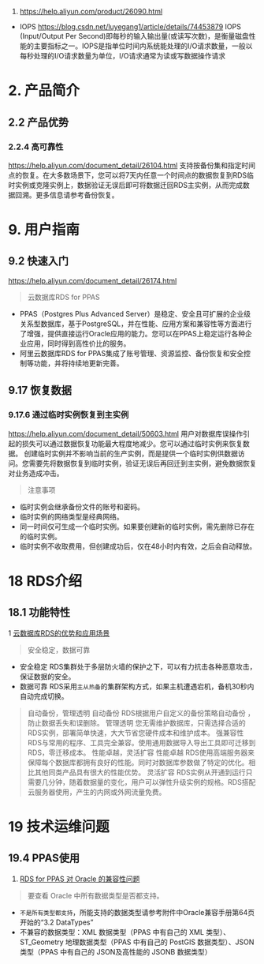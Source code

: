 
1. https://help.aliyun.com/product/26090.html
* IOPS
https://blog.csdn.net/luyegang1/article/details/74453879
IOPS (Input/Output Per Second)即每秒的输入输出量(或读写次数)，是衡量磁盘性能的主要指标之一。IOPS是指单位时间内系统能处理的I/O请求数量，一般以每秒处理的I/O请求数量为单位，I/O请求通常为读或写数据操作请求

# 2. 产品简介
## 2.2 产品优势
### 2.2.4 高可靠性
https://help.aliyun.com/document_detail/26104.html
支持按备份集和指定时间点的恢复。在大多数场景下，您可以将7天内任意一个时间点的数据恢复到RDS临时实例或克隆实例上，数据验证无误后即可将数据迁回RDS主实例，从而完成数据回溯。更多信息请参考备份恢复。
# 9. 用户指南
## 9.2 快速入门
https://help.aliyun.com/document_detail/26174.html
> 云数据库RDS for PPAS
  * PPAS（Postgres Plus Advanced Server）是稳定、安全且可扩展的企业级关系型数据库，基于PostgreSQL，并在性能、应用方案和兼容性等方面进行了增强，提供直接运行Oracle应用的能力。您可以在PPAS上稳定运行各种企业应用，同时得到高性价比的服务。
  * 阿里云数据库RDS for PPAS集成了账号管理、资源监控、备份恢复和安全控制等功能，并将持续地更新完善。
## 9.17 恢复数据
### 9.17.6 通过临时实例恢复到主实例
https://help.aliyun.com/document_detail/50603.html
用户对数据库误操作引起的损失可以通过数据恢复功能最大程度地减少。您可以通过临时实例来恢复数据。
创建临时实例并不影响当前的生产实例，而是提供一个临时实例供数据访问。您需要先将数据恢复到临时实例，验证无误后再回迁到主实例，避免数据恢复对业务造成冲击。
> 注意事项
  * 临时实例会继承备份文件的账号和密码。
  * 临时实例的网络类型是经典网络。
  * 同一时间仅可生成一个临时实例。如果要创建新的临时实例，需先删除已存在的临时实例。
  * 临时实例不收取费用，但创建成功后，仅在48小时内有效，之后会自动释放。
# 18 RDS介绍
## 18.1 功能特性 
1 [云数据库RDS的优势和应用场景](https://help.aliyun.com/knowledge_detail/41862.html)
> 安全稳定，数据可靠
  * 安全稳定        RDS集群处于多层防火墙的保护之下，可以有力抗击各种恶意攻击，保证数据的安全。
  * 数据可靠        RDS采用`主从热备`的集群架构方式，如果主机遭遇宕机，备机30秒内自动完成切换。
> 自动备份，管理透明
    自动备份        RDS根据用户自定义的备份策略自动备份 ，防止数据丢失和误删除。
    管理透明        您无需维护数据库，只需选择合适的RDS实例，部署简单快速，大大节省您硬件成本和维护成本。
    强兼容性        RDS与常用的程序、工具完全兼容。使用通用数据导入导出工具即可迁移到RDS，零迁移成本。
> 性能卓越，灵活扩容
    性能卓越        RDS使用高端服务器来保障每个数据库都拥有良好的性能。同时对数据库参数做了特定的优化。相比其他同类产品具有很大的性能优势。
    灵活扩容        RDS实例从开通到运行只需要几分钟，随着数据量的变化，用户可以弹性升级实例的规格。RDS搭配云服务器使用，产生的内网或外网流量免费。
# 19 技术运维问题 
## 19.4 PPAS使用
1. [RDS for PPAS 对 Oracle 的兼容性问题](https://help.aliyun.com/knowledge_detail/41694.html)
> 要查看 Oracle 中所有数据类型是否都支持。
  * `不是所有类型都支持`，所能支持的数据类型请参考附件中Oracle兼容手册第64页开始的“3.2 DataTypes”
  * 不兼容的数据类型：XML 数据类型（PPAS 中有自己的 XML 类型）、ST_Geometry 地理数据类型（PPAS 中有自己的 PostGIS 数据类型）、JSON 类型（PPAS 中有自己的 JSON及高性能的 JSONB 数据类型）